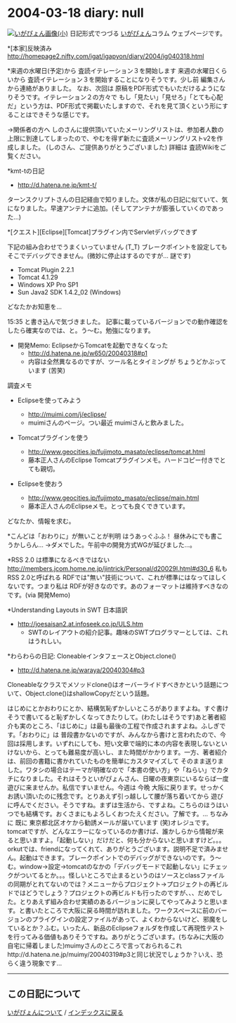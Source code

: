 2004-03-18 diary: null
=====================================================================================================
[![いがぴょん画像(小)](https://igapyon.github.io/diary/images/iga200306s.jpg "いがぴょん")](https://igapyon.github.io/diary/memo/memoigapyon.html) 日記形式でつづる [いがぴょん](https://igapyon.github.io/diary/memo/memoigapyon.html)コラム ウェブページです。

*[本家]反映済み
http://homepage2.nifty.com/igat/igapyon/diary/2004/ig040318.html

*来週の水曜日(予定)から 査読イテレーション３を開始します
来週の水曜日くらいから 査読イテレーション３を開始することになりそうです。少し前 編集さんから連絡がありました。
なお、次回は 原稿をPDF形式でもいただけるようになりそうです。イテレーション２の方々で もし「見たい」「見せろ」「とても心配だ」という方は、PDF形式で掲載いたしますので、それを見て頂くという形にすることはできそうな感じです。

→関係者の方へ
しのさんに提供頂いていたメーリングリストは、参加者人数の上限に到達してしまったので、やむを得ず新たに査読メーリングリストv2を作成しました。 (しのさん、ご提供ありがとうございました) 詳細は 査読Wikiをご覧ください。

*kmt-tの日記

* http://d.hatena.ne.jp/kmt-t/

ターンスクリプトさんの日記経由で知りました。文体が私の日記に似ていて、気になりました。早速アンテナに追加。(そしてアンテナが膨張していくのであった…)

*[クエスト][Eclipse][Tomcat]プラグイン内でServletデバッグできず

下記の組み合わせでうまくいっていません (T_T) ブレークポイントを設定しても そこでデバッグできません。(微妙に停止はするのですが… 謎です)

* Tomcat Plugin 2.2.1
* Tomcat 4.1.29
* Windows XP Pro SP1
* Sun Java2 SDK 1.4.2_02 (Windows)

どなたかお知恵を…

15:35 と書き込んで気づきました。
記事に載っているバージョンでの動作確認をしたら確実なのでは、と。う～む。勉強になります。


* 開発Memo: EclipseからTomcatを起動できなくなった
  * http://d.hatena.ne.jp/w650/20040318#p1
  * 内容は全然異なるのですが、ツール名とタイミングが ちょうどかぶっています (苦笑)


調査メモ

* Eclipseを使ってみよう
  * http://muimi.com/j/eclipse/
  * muimiさんのページ。つい最近 muimiさんと飲みました。



* Tomcatプラグインを使う
  * http://www.geocities.jp/fujimoto_masato/eclipse/tomcat.html
  * 藤本正人さんのEclipse Tomcatプラグインメモ。ハードコピー付きでとても親切。



* Eclipseを使おう
  * http://www.geocities.jp/fujimoto_masato/eclipse/main.html
  * 藤本正人さんのEclipseメモ。とっても良くできています。


どなたか、情報を求む。

*こんどは「おわりに」が無いことが判明
はうあっぐふふ！ 昼休みにでも書こうかしらん…
→ダメでした。午前中の開発方式WGが延びました…。

*RSS 2.0 は標準になるべきではない
http://members.jcom.home.ne.jp/jintrick/Personal/d20029l.html#d30_6
私も RSS 2.0と呼ばれる RDFでは"無い"技術について、これが標準にはなってほしくないです。つまり私は RDFが好きなのです。あのフォーマットは維持すべきなのです。(via 開発Memo)

*Understanding Layouts in SWT 日本語訳

* http://joesaisan2.at.infoseek.co.jp/ULS.htm
  * SWTのレイアウトの紹介記事。趣味のSWTプログラマーとしては、これはうれしい。


*わらわらの日記: CloneableインタフェースとObject.clone()

* http://d.hatena.ne.jp/waraya/20040304#p3

Cloneableなクラスでメソッドclone()はオーバーライドすべきかという話題について、Object.clone()はshallowCopyだという話題。

はじめにとかおわりにとか、結構気恥ずかしいところがありますよね。すぐ書けそうで書いてると恥ずかしくなってきたりして。(わたしはそうです)あと著者紹介も実のところ、「はじめに」は最も最後の工程で作成されますよね。ふしぎです。「おわりに」は 普段書かないのですが、みんなから書けと言われたので、今回は採用します。いずれにしても、短い文章で端的に本の内容を表現しないといけないから、とっても難易度が高いし、また時間がかかります。一方、著者紹介は、前回の書籍に書かれていたものを簡単にカスタマイズして そのまま送りました。ワタシの場合はテーマが明確なので「本書の使い方」や「ねらい」でカタチになりました。それはそうといがぴょんさん、日曜の夜東京にいるならば一度遊びに来ませんか。私信ですいません。今週は 今晩 大阪に戻ります。せっかくお誘い頂いたのに残念です。とりあえず引っ越しして腰が落ち着いてから 遊びに呼んでください。そうですね。まずは生活から、ですよね。こちらのほうはいつでも結構です。おくさまにもよろしくおつたえください。了解です。… ちなみに 既に 東京都北区オケから勧誘メールが届いています (笑)オレジュです。tomcatですが、どんなエラーになっているのか書けば、誰かしらから情報が来ると思いますよ。「起動しない」だけだと、何も分からないと思いますけど。。。　orkutでは、friendになってくれて、ありがとうございます。説明不足で済みません。起動はできます。ブレークポイントでのデバッグができないのです。う～む。window→設定→tomcatのなかの「デバッグモードで起動しない」にチェックがついてるとか。。。怪しいところで止まるというのはソースとclassファイルの同期がとれてないのでは？メニューからプロジェクト->プロジェクトの再ビルドではどうでしょう？プロジェクトの再ビルドも行ったのですが、、、だめでした。とりあえず組み合わせ実績のあるバージョンに戻してやってみようと思います。と書いたところで大阪に戻る時間が訪れました。ワークスペースに前のバージョンのプライグインの設定ファイルがあって、よくわからないけど、邪魔をしているとか？ふむ。いったん、新品のEclipseフォルダを作成して再現性テストを行ってみる価値もありそうですね。ありがとうございます。(ちなみに大阪の自宅に帰着しました)muimyさんのところで言っておられるこれhttp://d.hatena.ne.jp/muimy/20040319#p3と同じ状況でしょうか？いえ、恐らく違う現象です…


----------------------------------------------------------------------------------------------------

## この日記について
[いがぴょんについて](http://www.igapyon.jp/igapyon/diary/memo/memoigapyon.html) / [インデックスに戻る](https://igapyon.github.io/diary/idxall.html)
